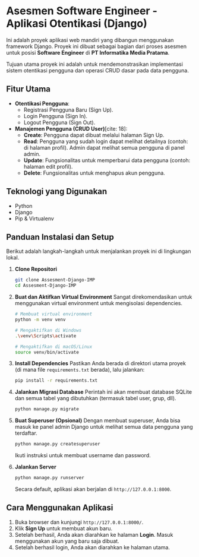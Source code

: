 # Asesmen Software Engineer - Aplikasi Otentikasi (Django)

Ini adalah proyek aplikasi web mandiri yang dibangun menggunakan framework Django. Proyek ini dibuat sebagai bagian dari proses asesmen untuk posisi **Software Engineer** di **PT Informatika Media Pratama**.

Tujuan utama proyek ini adalah untuk mendemonstrasikan implementasi sistem otentikasi pengguna dan operasi CRUD dasar pada data pengguna.

## Fitur Utama

-   **Otentikasi Pengguna**:
    -   Registrasi Pengguna Baru (Sign Up).
    -   Login Pengguna (Sign In).
    -   Logout Pengguna (Sign Out).
-   **Manajemen Pengguna (CRUD User)**[cite: 18]:
    -   **Create**: Pengguna dapat dibuat melalui halaman Sign Up.
    -   **Read**: Pengguna yang sudah login dapat melihat detailnya (contoh: di halaman profil). Admin dapat melihat semua pengguna di panel admin.
    -   **Update**: Fungsionalitas untuk memperbarui data pengguna (contoh: halaman edit profil).
    -   **Delete**: Fungsionalitas untuk menghapus akun pengguna.

## Teknologi yang Digunakan

-   Python
-   Django
-   Pip & Virtualenv

## Panduan Instalasi dan Setup

Berikut adalah langkah-langkah untuk menjalankan proyek ini di lingkungan lokal.

1.  **Clone Repositori**
    ```bash
    git clone Assesment-Django-IMP
    cd Assesment-Django-IMP
    ```

2.  **Buat dan Aktifkan Virtual Environment**
    Sangat direkomendasikan untuk menggunakan virtual environment untuk mengisolasi dependencies.
    ```bash
    # Membuat virtual environment
    python -m venv venv

    # Mengaktifkan di Windows
    .\venv\Scripts\activate

    # Mengaktifkan di macOS/Linux
    source venv/bin/activate
    ```

3.  **Install Dependencies**
    Pastikan Anda berada di direktori utama proyek (di mana file `requirements.txt` berada), lalu jalankan:
    ```bash
    pip install -r requirements.txt
    ```

4.  **Jalankan Migrasi Database**
    Perintah ini akan membuat database SQLite dan semua tabel yang dibutuhkan (termasuk tabel user, grup, dll).
    ```bash
    python manage.py migrate
    ```

5.  **Buat Superuser (Opsional)**
    Dengan membuat superuser, Anda bisa masuk ke panel admin Django untuk melihat semua data pengguna yang terdaftar.
    ```bash
    python manage.py createsuperuser
    ```
    Ikuti instruksi untuk membuat username dan password.

6.  **Jalankan Server**
    ```bash
    python manage.py runserver
    ```
    Secara default, aplikasi akan berjalan di `http://127.0.0.1:8000`.

## Cara Menggunakan Aplikasi

1.  Buka browser dan kunjungi `http://127.0.0.1:8000/`.
2.  Klik **Sign Up** untuk membuat akun baru.
3.  Setelah berhasil, Anda akan diarahkan ke halaman **Login**. Masuk menggunakan akun yang baru saja dibuat.
4.  Setelah berhasil login, Anda akan diarahkan ke halaman utama.
